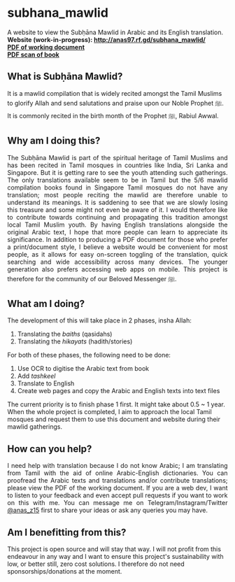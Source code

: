 # subhana_mawlid
A website to view the Subḥāna Mawlid in Arabic and its English translation.<br>
<b>Website (work-in-progress): http://anas97.rf.gd/subhana_mawlid/ <br>
<a href="https://drive.google.com/uc?id=1JsS2GH13-_pq26M8Sop8c2VqNmwVERrX">PDF of working document</a> <br>
<a href="https://app.box.com/s/nnjovszvg237immb5zbtqtnqa77awxtm">PDF scan of book</a></b>

## What is Subḥāna Mawlid?
It is a mawlid compilation that is widely recited amongst the Tamil Muslims to glorify Allah and send salutations and praise upon our Noble Prophet ﷺ. It is commonly recited in the birth month of the Prophet ﷺ, Rabiul Awwal.

## Why am I doing this?
<p align="justify">The Subḥāna Mawlid is part of the spiritual heritage of Tamil Muslims and has been recited in Tamil mosques in countries like India, Sri Lanka and Singapore. But it is getting rare to see the youth attending such gatherings. The only translations available seem to be in Tamil but the 5/6 mawlid compilation books found in Singapore Tamil mosques do not have any translation; most people reciting the mawlid are therefore unable to understand its meanings. It is saddening to see that we are slowly losing this treasure and some might not even be aware of it. I would therefore like to contribute towards continuing and propagating this tradition amongst local Tamil Muslim youth. By having English translations alongside the original Arabic text, I hope that more people can learn to appreciate its significance. In addition to producing a PDF document for those who prefer a print/document style, I believe a website would be convenient for most people, as it allows for easy on-screen toggling of the translation, quick searching and wide accessibility across many devices. The younger generation also prefers accessing web apps on mobile. This project is therefore for the community of our Beloved Messenger ﷺ.</p>

## What am I doing?
The development of this will take place in 2 phases, insha Allah:
1) Translating the <i>baiths</i> (qasidahs)
2) Translating the <i>hikayats</i> (hadith/stories)

For both of these phases, the following need to be done:
1) Use OCR to digitise the Arabic text from book
2) Add <i>tashkeel</i>
3) Translate to English
4) Create web pages and copy the Arabic and English texts into text files

The current priority is to finish phase 1 first. It might take about 0.5 ~ 1 year. When the whole project is completed, I aim to approach the local Tamil mosques and request them to use this document and website during their mawlid gatherings.

## How can you help?
<p align="justify">I need help with translation because I do not know Arabic; I am translating from Tamil with the aid of online Arabic-English dictionaries. You can proofread the Arabic texts and translations and/or contribute translations; please view the PDF of the working document. If you are a web dev, I want to listen to your feedback and even accept pull requests if you want to work on this with me. You can message me on Telegram/Instagram/Twitter <a href="https://t.me/anas_z15">@anas_z15</a> first to share your ideas or ask any queries you may have.</p>

## Am I benefitting from this?
This project is open source and will stay that way. I will not profit from this endeavour in any way and I want to ensure this project's sustainability with low, or better still, zero cost solutions. I therefore do not need sponsorships/donations at the moment.
